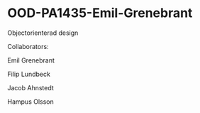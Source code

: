 # OOD-PA1435-Emil-Grenebrant
Objectorienterad design

Collaborators:

Emil Grenebrant

Filip Lundbeck

Jacob Ahnstedt

Hampus Olsson

